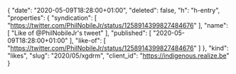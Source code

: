 {
  "date": "2020-05-09T18:28:00+01:00",
  "deleted": false,
  "h": "h-entry",
  "properties": {
    "syndication": [
      "https://twitter.com/PhilNobileJr/status/1258914399827484676"
    ],
    "name": [
      "Like of @PhilNobileJr's tweet"
    ],
    "published": [
      "2020-05-09T18:28:00+01:00"
    ],
    "like-of": [
      "https://twitter.com/PhilNobileJr/status/1258914399827484676"
    ]
  },
  "kind": "likes",
  "slug": "2020/05/xgdrm",
  "client_id": "https://indigenous.realize.be"
}
